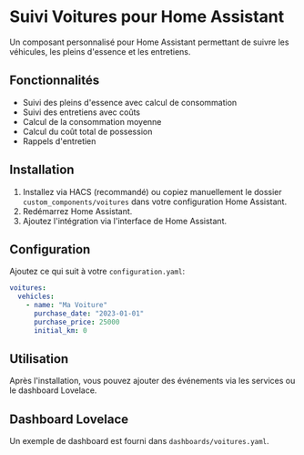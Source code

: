 # Suivi Voitures pour Home Assistant

Un composant personnalisé pour Home Assistant permettant de suivre les véhicules, les pleins d'essence et les entretiens.

## Fonctionnalités

- Suivi des pleins d'essence avec calcul de consommation
- Suivi des entretiens avec coûts
- Calcul de la consommation moyenne
- Calcul du coût total de possession
- Rappels d'entretien

## Installation

1. Installez via HACS (recommandé) ou copiez manuellement le dossier `custom_components/voitures` dans votre configuration Home Assistant.
2. Redémarrez Home Assistant.
3. Ajoutez l'intégration via l'interface de Home Assistant.

## Configuration

Ajoutez ce qui suit à votre `configuration.yaml`:

```yaml
voitures:
  vehicles:
    - name: "Ma Voiture"
      purchase_date: "2023-01-01"
      purchase_price: 25000
      initial_km: 0
```

## Utilisation

Après l'installation, vous pouvez ajouter des événements via les services ou le dashboard Lovelace.

## Dashboard Lovelace

Un exemple de dashboard est fourni dans `dashboards/voitures.yaml`.
